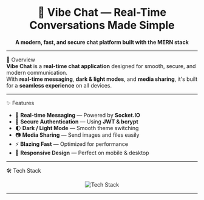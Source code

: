 <!-- Banner / Header Section -->
<h1 align="center">🚀 Vibe Chat — Real-Time Conversations Made Simple</h1>

<p align="center">
  <b>A modern, fast, and secure chat platform built with the MERN stack</b>
</p>

---

📌 Overview  
**Vibe Chat** is a **real-time chat application** designed for smooth, secure, and modern communication.  
With **real-time messaging**, **dark & light modes**, and **media sharing**, it's built for a **seamless experience** on all devices.

---

✨ Features
- 💬 **Real-time Messaging** — Powered by **Socket.IO**  
- 🔐 **Secure Authentication** — Using **JWT & bcrypt**  
- 🌓 **Dark / Light Mode** — Smooth theme switching  
- 📷 **Media Sharing** — Send images and files easily  
- ⚡ **Blazing Fast** — Optimized for performance  
- 📱 **Responsive Design** — Perfect on mobile & desktop

---

🛠 Tech Stack
<p align="center">
  <img src="https://skillicons.dev/icons?i=react,nodejs,express,mongodb,tailwind,js,html,css,vite,git,github" alt="Tech Stack" />
</p>

---



